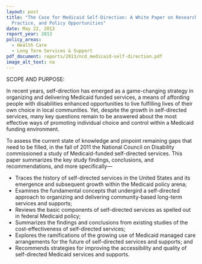 ```yaml
---
layout: post
title: "The Case for Medicaid Self-Direction: A White Paper on Research,
  Practice, and Policy Opportunities"
date: May 22, 2013
report_year: 2013
policy_areas:
  - Health Care
  - Long Term Services & Support
pdf_document: reports/2013/ncd_medicaid-self-direction.pdf
image_alt_text: na
---
```

S﻿COPE AND PURPOSE:

In recent years, self-direction has emerged as a game-changing strategy in organizing and delivering Medicaid funded services, a means of affording people with disabilities enhanced opportunities to live fulfilling lives of their own choice in local communities. Yet, despite the growth in self-directed services, many key questions remain to be answered about the most effective ways of promoting individual choice and control within a Medicaid funding environment.

To assess the current state of knowledge and pinpoint remaining gaps that need to be filled, in the fall of 2011 the National Council on Disability commissioned a study of Medicaid-funded self-directed services. This paper summarizes the key study findings, conclusions, and recommendations, and more specifically—

* Traces the history of self-directed services in the United States and its emergence and subsequent growth within the Medicaid policy arena;
* Examines the fundamental concepts that undergird a self-directed approach to organizing and delivering community-based long-term services and supports;
* Reviews the basic components of self-directed services as spelled out in federal Medicaid policy;
* Summarizes the findings and conclusions from existing studies of the cost-effectiveness of self-directed services;
* Explores the ramifications of the growing use of Medicaid managed care arrangements for the future of self-directed services and supports; and
* Recommends strategies for improving the accessibility and quality of self-directed Medicaid services and supports.